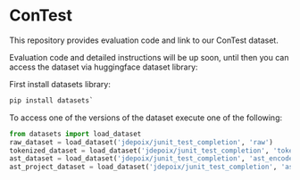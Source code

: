 # ConTest
This repository provides evaluation code and link to our ConTest dataset.

Evaluation code and detailed instructions will be up soon, until then you can access the dataset via huggingface dataset library:

First install datasets library:
```python
pip install datasets`
```

To access one of the versions of the dataset execute one of the following:
```python
from datasets import load_dataset
raw_dataset = load_dataset('jdepoix/junit_test_completion', 'raw')
tokenized_dataset = load_dataset('jdepoix/junit_test_completion', 'tokenized')
ast_dataset = load_dataset('jdepoix/junit_test_completion', 'ast_encoded')
ast_project_dataset = load_dataset('jdepoix/junit_test_completion', 'ast_encoded', split_type='project_based')
```

